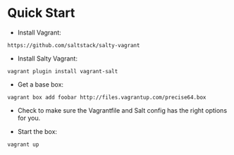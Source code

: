 # Quick Start

- Install Vagrant:

```
https://github.com/saltstack/salty-vagrant
```
- Install Salty Vagrant:

```
vagrant plugin install vagrant-salt
```

- Get a base box:

```
vagrant box add foobar http://files.vagrantup.com/precise64.box
```

- Check to make sure the Vagrantfile and Salt config has the right options
for you.

- Start the box:

```
vagrant up
```
